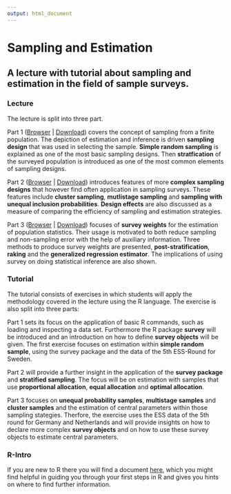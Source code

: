 ```yaml
---
output: html_document
---
```

# Sampling and Estimation
## A lecture with tutorial about sampling and estimation in the field of sample surveys. 

### Lecture 
The lecture is split into three part.

Part 1 ([Browser](https://github.com/BernStZi/SamplingAndEstimation/blob/short/lecture/part_1.pdf) | 
[Download](https://github.com/BernStZi/SamplingAndEstimation/raw/short/lecture/part_1.pdf))
covers the concept of sampling from a finite population. The depiction of estimation and inference is driven  **sampling design** that was used in selecting the sample. **Simple random sampling** is explained as one of the most basic sampling designs. Then **stratfication** of the surveyed population is introduced as one of the most common elements of sampling designs.

Part 2 ([Browser](https://github.com/BernStZi/SamplingAndEstimation/blob/short/lecture/part_2.pdf) | 
[Download](https://github.com/BernStZi/SamplingAndEstimation/raw/short/lecture/part_2.pdf))
introduces features of more **complex sampling designs** that however find often application in sampling surveys.
These features include **cluster sampling**, **mutlistage sampling** and **sampling with unequal inclusion probabilities**.
**Design effects** are also discussed as a measure of comparing the efficiency of sampling and estimation strategies.

Part 3 ([Browser](https://github.com/BernStZi/SamplingAndEstimation/blob/short/lecture/part_3.pdf) | 
[Download](https://github.com/BernStZi/SamplingAndEstimation/raw/short/lecture/part_3.pdf))
focuses of **survey weights** for the estimation of population statistics. Their usage is motivated to both reduce sampling and non-sampling error with the help of auxiliary information. Three methods to produce survey weights are presented, **post-stratification**, **raking** and the **generalized regression estimator**.
The implications of using survey on doing statistical inference are also shown.

### Tutorial

The tutorial consists of exercises in which students will apply the methodology covered in the lecture using the R language. The exercise is also split into three parts:

Part 1 sets its focus on the application of basic R commands, such as loading and inspecting a data set. Furthermore the R package **survey** will be introduced and an introduction on how to define **survey objects** will be given. The first exercise focuses on estimation within **simple random sample**, using the survey package and the data of the 5th ESS-Round for Sweden.

Part 2 will provide a further insight in the application of the **survey package** and **stratified sampling**. The focus will be on estimation with samples that use **proportional allocation**, **equal allocation** and **optimal allocation**.

Part 3 focuses on **unequal probability samples**, **multistage samples** and **cluster samples** and the estimation of central parameters within those sampling stategies. Therfore, the exercise uses the ESS data of the 5th round for Germany and Netherlands and will provide insights on how to declare more complex **survey objects** and on how to use these survey objects to estimate central parameters.

### R-Intro
If you are new to R there you will find a document [here](https://github.com/BernStZi/SamplingAndEstimation/blob/short/tutorial/preparation/Preparation.md), which you might find helpful in guiding you through your first steps in R and gives you hints on where to find further information.
